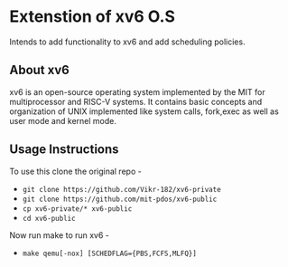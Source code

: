 # Extenstion of xv6 O.S
Intends to add functionality to xv6 and add scheduling policies.

## About xv6 
xv6 is an open-source operating system implemented by the MIT for multiprocessor and RISC-V systems. It contains basic concepts and organization of UNIX implemented like system calls, fork,exec as well as user mode and kernel mode.

## Usage Instructions
To use this clone the original repo - 
-	`git clone https://github.com/Vikr-182/xv6-private`
-	`git clone https://github.com/mit-pdos/xv6-public`
- 	`cp xv6-private/* xv6-public`
-	`cd xv6-public`

Now run make to run xv6 - 
-	`make qemu[-nox] [SCHEDFLAG={PBS,FCFS,MLFQ}]`

